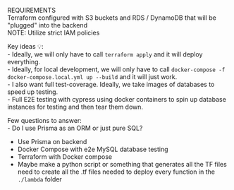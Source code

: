 REQUIREMENTS  
Terraform configured with S3 buckets and RDS / DynamoDB that will be "plugged" into the backend  
    NOTE: Utilize strict IAM policies

Key ideas 💡:  
    - Ideally, we will only have to call `terraform apply` and it will deploy everything.  
    - Ideally, for local development, we will only have to call `docker-compose -f docker-compose.local.yml up --build` and it will just work.  
    - I also want full test-coverage. Ideally, we take images of databases to speed up testing.  
    - Full E2E testing with cypress using docker containers to spin up database instances for testing and then tear them down.  


Few questions to answer:  
    - Do I use Prisma as an ORM or just pure SQL?  

- Use Prisma on backend
- Docker Compose with e2e MySQL database testing  
- Terraform with Docker compose  
- Maybe make a python script or something that generates all the TF files need to create all the .tf files needed to deploy every function in the `./lambda` folder